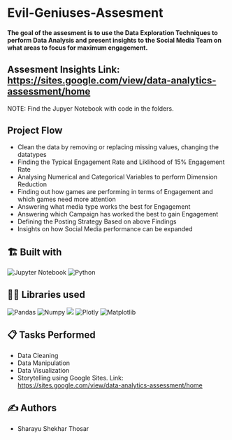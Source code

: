 # Evil-Geniuses-Assesment

#### The goal of the assesment is to use the Data Exploration Techniques to perform Data Analysis and present insights to the Social Media Team on what areas to focus for maximum engagement.

## Assesment Insights Link: https://sites.google.com/view/data-analytics-assessment/home

NOTE: Find the Jupyer Notebook with code in the folders. 

## Project Flow
* Clean the data by removing or replacing missing values, changing the datatypes
* Finding the Typical Engagement Rate and Liklihood of 15% Engagement Rate
* Analysing Numerical and Categorical Variables to perform Dimension Reduction
* Finding out how games are performing in terms of Engagement and which games need more attention
* Answering what media type works the best for Engagement
* Answering which Campaign has worked the best to gain Engagement
* Defining the Posting Strategy Based on above Findings
* Insights on how Social Media performance can be expanded

## 🏗️ Built with
![Jupyter Notebook](https://img.shields.io/badge/jupyter-%23FA0F00.svg?style=for-the-badge&logo=jupyter&logoColor=white)
![Python](https://img.shields.io/badge/python-3670A0?style=for-the-badge&logo=python&logoColor=ffdd54)

## 👩‍💻 Libraries used
![Pandas](https://img.shields.io/badge/Pandas-2C2D72?style=for-the-badge&logo=pandas&logoColor=white)
![Numpy](https://img.shields.io/badge/Numpy-777BB4?style=for-the-badge&logo=numpy&logoColor=white)
![](https://img.shields.io/badge/scikitlearn-F7931E.svg?style=for-the-badge&logo=scikit-learn&logoColor=white)
![Plotly](https://img.shields.io/badge/Plotly-3F4F75.svg?style=for-the-badge&logo=Plotly&logoColor=white)
![Matplotlib](https://img.shields.io/badge/Matplotlib-777BB4?style=for-the-badge&logo=Matplotlib&logoColor=white)

## 📋 Tasks Performed
* Data Cleaning
* Data Manipulation
* Data Visualization
* Storytelling using Google Sites. Link: https://sites.google.com/view/data-analytics-assessment/home

## ✍️ Authors
*   Sharayu Shekhar Thosar 

